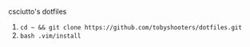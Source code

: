 csciutto's dotfiles
1. `cd ~ && git clone https://github.com/tobyshooters/dotfiles.git`
1. `bash .vim/install`

